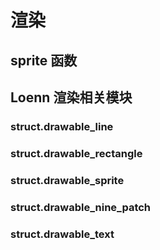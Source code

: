 # 渲染

## sprite 函数

## Loenn 渲染相关模块

### struct.drawable_line

### struct.drawable_rectangle

### struct.drawable_sprite

### struct.drawable_nine_patch

### struct.drawable_text